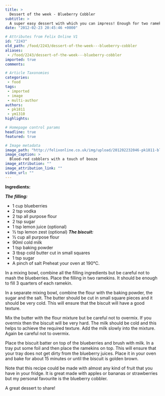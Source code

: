 ```yaml
---
title: >
  Dessert of the week - Blueberry Cobbler
subtitle: >
  A super easy dessert with which you can impress! Enough for two ramekins.
date: "2012-02-23 20:45:46 +0000"

# Attributes from Felix Online V1
id: "2243"
old_path: /food/2243/dessert-of-the-week---blueberry-cobbler
aliases:
 - /food/2243/dessert-of-the-week---blueberry-cobbler
imported: true
comments:

# Article Taxonomies
categories:
 - food
tags:
 - imported
 - image
 - multi-author
authors:
 - pk1811
 - ym1310
highlights:

# Homepage control params
headline: true
featured: true

# Image metadata
image_path: "http://felixonline.co.uk/img/upload/201202232046-pk1811-blueberrycobbler.jpg"
image_caption: >
  Blood-red cobblers with a touch of booze
image_attribution: ""
image_attribution_link: ""
video_url: ""
---
```


__Ingredients:__

___The filling:___
 - 1 cup blueberries
 - 2 tsp vodka
 - 2 tsp all purpose flour
 - 2 tsp sugar
 - 1 tsp lemon juice (optional)
 - ½ tsp lemon zest (optional)
___The biscuit:___
 - ½ cup all purpose flour
 - 90ml cold milk
 - 1 tsp baking powder
 - 3 tbsp cold butter cut in small squares
 - 1 tsp sugar
 - A pinch of salt
Preheat your oven at 190°C.

In a mixing bowl, combine all the filling ingredients but be careful not to mash the blueberries. Place the filling in two ramekins. It should be enough to fill 3 quarters of each ramekin.

In a separate mixing bowl, combine the flour with the baking powder, the sugar and the salt. The butter should be cut in small square pieces and it should be very cold. This will ensure that the biscuit will have a good texture.

Mix the butter with the flour mixture but be careful not to overmix. If you overmix then the biscuit will be very hard. The milk should be cold and this helps to achieve the required texture. Add the milk slowly into the mixture. Again be careful not to overmix.

Place the biscuit batter on top of the blueberries and brush with milk. In a tray put some foil and then place the ramekins on top. This will ensure that your tray does not get dirty from the blueberry juices.
 Place it in your oven and bake for about 15 minutes or until the biscuit is golden brown.

Note that this recipe could be made with almost any kind of fruit that you have in your fridge. It is great made with apples or bananas or strawberries but my personal favourite is the blueberry cobbler.

A great dessert to share!
